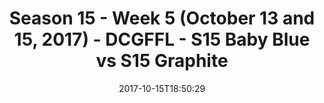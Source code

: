 ---
title: Season 15 - Week 5 (October 13 and 15, 2017) - DCGFFL - S15 Baby Blue vs S15
  Graphite
teams-score:
- team: _teams/s15-baby-blue.md
  score: 31
- team: _teams/s15-graphite.md
  score: 19
mvp: Adam Robbins, Dan Vladimer
game-ball: Chris Hobbs, Eduardo Cabrera
sportsperson: Kris Kostura, Will Darding
season: 15
week: 5
date: '2017-10-15T18:50:29'
pageid: season-15-week-5-october-13-15-2017-5680-vs-5684
---